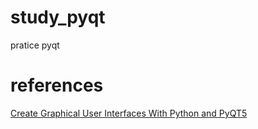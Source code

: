 # study_pyqt
pratice pyqt

# references

[Create Graphical User Interfaces With Python and PyQT5](https://www.youtube.com/watch?v=rZcdhles6vQ&list=PLCC34OHNcOtpmCA8s_dpPMvQLyHbvxocY)
